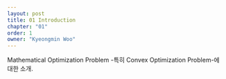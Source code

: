 ```yaml
---
layout: post
title: 01 Introduction
chapter: "01"
order: 1
owner: "Kyeongmin Woo"
---
```


Mathematical Optimization Problem -특히 Convex Optimization Problem-에 대한 소개.
